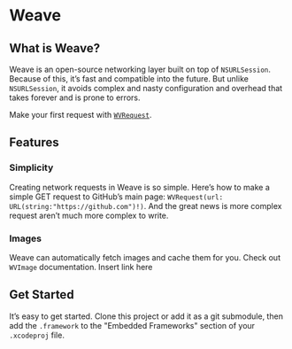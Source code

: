 # Weave

## What is Weave?
Weave is an open-source networking layer built on top of `NSURLSession`. Because of this, it’s fast and compatible into the future. But unlike `NSURLSession`, it avoids complex and nasty configuration and overhead that takes forever and is prone to errors.

Make your first request with [`WVRequest`](https://github.com/jacksonzamorano/weave/blob/master/docs/WVRequest.md).

## Features
### Simplicity
Creating network requests in Weave is so simple. Here’s how to make a simple GET request to GitHub’s main page: `WVRequest(url: URL(string:"https://github.com")!)`. And the great news is more complex request aren’t much more complex to write.
### Images
Weave can automatically fetch images and cache them for you. Check out `WVImage` documentation. Insert link here
## Get Started
It’s easy to get started. Clone this project or add it as a git submodule, then add the `.framework` to the "Embedded Frameworks" section of your `.xcodeproj` file.